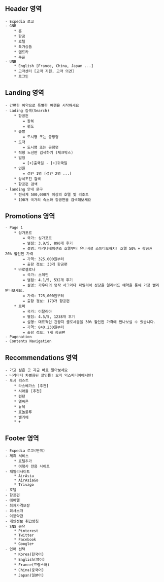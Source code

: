 ## Header 영역
	- Expedia 로고
	- GNB
		* 홈
		* 항공
		* 호텔
		* 특가상품
		* 렌트카
		* 쿠폰
	- UNB
		* English [France, China, Japan ...]
		* 고객센터 [고객 지원, 고객 의견]
		* 로그인

## Landing 영역
	- 간편한 예약으로 특별한 여행을 시작하세요
	- Lading 검색(Search)
		* 항공편
			= 왕복
			= 편도
		* 출발
			= 도시명 또는 공항명
		* 도착
			= 도시명 또는 공항명
		* 직항 노선만 검색하기 (체크박스)
		* 일정
			= [+]출국일 - [+]귀국일
		* 인원
			= 성인 1명 [성인 2명 ...]
		* 상세조건 검색
		* 항공편 검색
	- landing 안내 문구
		* 전세계 500,000개 이상의 호텔 및 리조트
		* 190개 국가의 숙소와 항공편을 검색해보세요

## Promotions 영역
	- Page 1
		* 싱가포르
			= 국가: 싱가포르
			= 별점: 3.9/5, 890개 후기
			= 설명: 마리나베이샌즈 호텔부터 유니버설 스튜디오까지! 호텔 50% + 항공권 20% 할인된 가격
			= 가격: 325,000원부터
			= 출항 정보: 33개 항공편
		* 바로셀로나
			= 국가: 스페인
			= 별점: 4.1/5, 532개 후기
			= 설명: 가우디의 명작 사그라다 파밀리아 성당을 얼리버드 예약을 통해 가장 빨리 만나보세요.
			= 가격: 725,000원부터
			= 출항 정보: 173개 항공편
		* 로마
			= 국가: 이탈리아
			= 별점: 4.5/5, 1238개 후기
			= 설명: 대표적인 관광지 콜로세움을 30% 할인된 가격에 만나보실 수 있습니다.
			= 가격: 840,230원부터
			= 출항 정보: 7개 항공편
	- Pagenation
	- Contents Navigation

## Recommendations 영역
	- 가고 싶은 곳 지금 바로 알아보세요
	- 나라마다 차별화된 할인률! 오직 익스피디아에서만!
	- 도시 리스트
		* 라스베가스 [추천]
		* 시애틀 [추천]
		* 런던
		* 멜버른
		* 뉴욕
		* 호놀룰루
		* 벨기에
		* +

## Footer 영역
	- Expedia 로고(단색)
	- 제휴 서비스
		* 호텔추가
		* 여행사 전용 사이트
	- 패밀리사이트
		* AirAsia
		* AirAsiaGo
		* Trivago
	- 호텔
	- 항공편
	- 에어텔
	- 최저가격보장
	- 회사소개
	- 이용약관
	- 개인정보 취급방침
	- SNS 공유
		* Pinterest
		* Twitter
		* Facebook
		* Google+
	- 언어 선택
		* Korea(한국어)
		* English(영어)
		* France(프랑스어)
		* China(중국어)
		* Japan(일본어)

